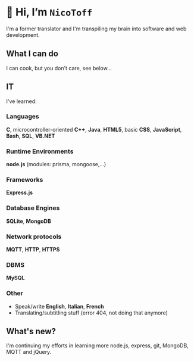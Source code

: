 # 👋 Hi, I’m `NicoToff`
I'm a former translator and I'm transpiling my brain into software and web development.
## What I can do
I can cook, but you don't care, see below...

## IT
I've learned:
### Languages
**C**, microcontroller-oriented **C++**, **Java**, **HTML5**, basic **CSS**, **JavaScript**, **Bash**, **SQL**, **VB.NET**
### Runtime Environments
**node.js** (modules: prisma, mongoose,...)
### Frameworks
**Express.js**
### Database Engines
**SQLite**, **MongoDB**
### Network protocols
**MQTT**, **HTTP**, **HTTPS**
### DBMS
**MySQL**
### Other
- Speak/write **English**, **Italian**, **French**
- Translating/subtitling stuff (error 404, not doing that anymore)

## What's new?
I'm continuing my efforts in learning more node.js, express, git, MongoDB, MQTT and jQuery.
